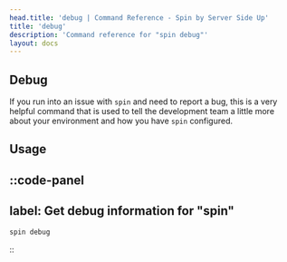 ```yaml
---
head.title: 'debug | Command Reference - Spin by Server Side Up'
title: 'debug'
description: 'Command reference for "spin debug"'
layout: docs
---
```

## Debug
If you run into an issue with `spin` and need to report a bug, this is a very helpful command that is used to tell the development team a little more about your environment and how you have `spin` configured.

## Usage
::code-panel
---
label: Get debug information for "spin"
---
```bash
spin debug
```
::
